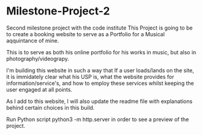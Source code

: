 # Milestone-Project-2
Second milestone project with the code institute
This Project is going to be to create a booking website to serve as a Portfolio for a Musical aqquintance of mine. 

This is to serve as both his online portfolio for his works in music, but also in photography/videograpy.

I'm building this website in such a way that If a user loads/lands on the site, it is immidately clear what his USP is, what the website provides for information/service's, and how to employ these services whilst keeping the user engaged at all points. 

As I add to this website, I will also update the readme file with explanations behind certain choices in this build. 

Run Python script python3 -m http.server in order to see a preview of the project. 